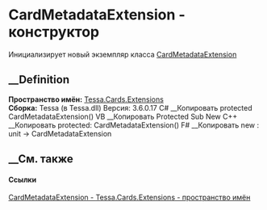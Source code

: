 # CardMetadataExtension - конструктор
Инициализирует новый экземпляр класса
[CardMetadataExtension](T_Tessa_Cards_Extensions_CardMetadataExtension.htm)
##  __Definition
 **Пространство имён:** [Tessa.Cards.Extensions](N_Tessa_Cards_Extensions.htm)  
 **Сборка:** Tessa (в Tessa.dll) Версия: 3.6.0.17
C# __Копировать
     protected CardMetadataExtension()
VB __Копировать
     Protected Sub New
C++ __Копировать
     protected:
    CardMetadataExtension()
F# __Копировать
     new : unit -> CardMetadataExtension
##  __См. также
#### Ссылки
[CardMetadataExtension - ](T_Tessa_Cards_Extensions_CardMetadataExtension.htm)
[Tessa.Cards.Extensions - пространство имён](N_Tessa_Cards_Extensions.htm)
